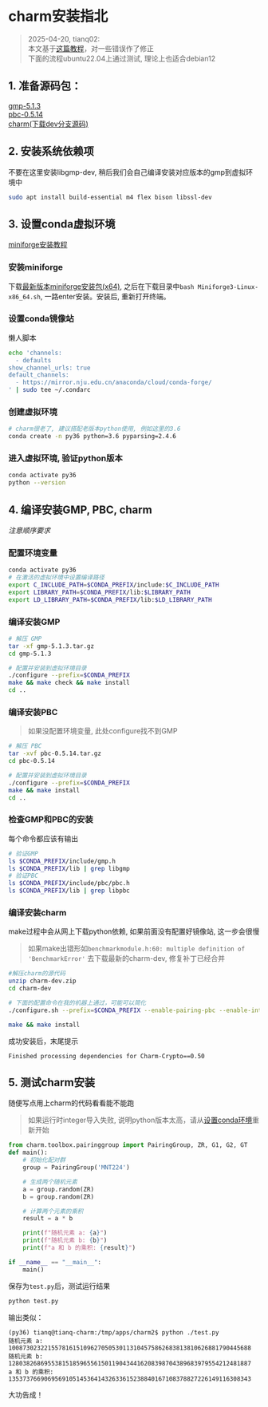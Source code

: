 # charm安装指北

> 2025-04-20, tianq02:  
> 本文基于[这篇教程](https://blog.csdn.net/weixin_63468703/article/details/146476693)，对一些错误作了修正  
> 下面的流程ubuntu22.04上通过测试, 理论上也适合debian12

## 1. 准备源码包：

[gmp-5.1.3](https://gmplib.org/download/gmp/gmp-5.1.3.tar.xz)  
[pbc-0.5.14](https://crypto.stanford.edu/pbc/files/pbc-0.5.14.tar.gz)  
[charm(下载dev分支源码)](https://github.com/JHUISI/charm)  

## 2. 安装系统依赖项

不要在这里安装libgmp-dev, 稍后我们会自己编译安装对应版本的gmp到虚拟环境中
```bash
sudo apt install build-essential m4 flex bison libssl-dev
```

## 3. 设置conda虚拟环境

[miniforge安装教程](https://mirror.nju.edu.cn/help/miniforge)

### 安装miniforge

下载[最新版本miniforge安装包(x64)](https://mirror.nju.edu.cn/github-release/conda-forge/miniforge/LatestRelease/Miniforge3-Linux-x86_64.sh), 之后在下载目录中`bash Miniforge3-Linux-x86_64.sh`, 一路enter安装。安装后, 重新打开终端。

### 设置conda镜像站

懒人脚本
```bash
echo 'channels:
  - defaults
show_channel_urls: true
default_channels:
  - https://mirror.nju.edu.cn/anaconda/cloud/conda-forge/
' | sudo tee ~/.condarc
```

### 创建虚拟环境

```bash
# charm很老了, 建议搭配老版本python使用, 例如这里的3.6
conda create -n py36 python=3.6 pyparsing=2.4.6
```

### 进入虚拟环境, 验证python版本

```bash
conda activate py36
python --version
```

## 4. 编译安装GMP, PBC, charm

*注意顺序要求*

### 配置环境变量

```bash
conda activate py36
# 在激活的虚拟环境中设置编译路径
export C_INCLUDE_PATH=$CONDA_PREFIX/include:$C_INCLUDE_PATH
export LIBRARY_PATH=$CONDA_PREFIX/lib:$LIBRARY_PATH
export LD_LIBRARY_PATH=$CONDA_PREFIX/lib:$LD_LIBRARY_PATH
```

### 编译安装GMP

```bash
# 解压 GMP
tar -xf gmp-5.1.3.tar.gz
cd gmp-5.1.3

# 配置并安装到虚拟环境目录
./configure --prefix=$CONDA_PREFIX
make && make check && make install
cd ..
```

### 编译安装PBC

> 如果没配置环境变量, 此处configure找不到GMP

```bash
# 解压 PBC
tar -xvf pbc-0.5.14.tar.gz
cd pbc-0.5.14

# 配置并安装到虚拟环境目录
./configure --prefix=$CONDA_PREFIX
make && make install
cd ..
```

### 检查GMP和PBC的安装

每个命令都应该有输出

```bash
# 验证GMP
ls $CONDA_PREFIX/include/gmp.h
ls $CONDA_PREFIX/lib | grep libgmp
# 验证PBC
ls $CONDA_PREFIX/include/pbc/pbc.h
ls $CONDA_PREFIX/lib | grep libpbc
```

### 编译安装charm

make过程中会从网上下载python依赖, 如果前面没有配置好镜像站, 这一步会很慢

> 如果make出错形如`benchmarkmodule.h:60: multiple definition of 'BenchmarkError'`
> 去下载最新的charm-dev, 修复补丁已经合并

```bash
#解压charm的源代码
unzip charm-dev.zip
cd charm-dev

# 下面的配置命令在我的机器上通过，可能可以简化
./configure.sh --prefix=$CONDA_PREFIX --enable-pairing-pbc --enable-integer-gmp --extra-cflags="-I$CONDA_PREFIX/include -I$CONDA_PREFIX/include/pbc" --extra-ldflags="-L$CONDA_PREFIX/lib -lpbc -lgmp"

make && make install
```

成功安装后，末尾提示

```plaintext
Finished processing dependencies for Charm-Crypto==0.50
```

## 5. 测试charm安装

随便写点用上charm的代码看看能不能跑

> 如果运行时integer导入失败, 说明python版本太高，请从[设置conda环境](#3-设置conda虚拟环境)重新开始

```python
from charm.toolbox.pairinggroup import PairingGroup, ZR, G1, G2, GT
def main():
    # 初始化配对群
    group = PairingGroup('MNT224')

    # 生成两个随机元素
    a = group.random(ZR)
    b = group.random(ZR)

    # 计算两个元素的乘积
    result = a * b

    print(f"随机元素 a: {a}")
    print(f"随机元素 b: {b}")
    print(f"a 和 b 的乘积: {result}")

if __name__ == "__main__":
    main()
```

保存为`test.py`后，测试运行结果

```bash
python test.py
```

输出类似：

```plaintext
(py36) tianq@tianq-charm:/tmp/apps/charm2$ python ./test.py 
随机元素 a: 10087302322155781615109627050530113104575862683813810626881790445688
随机元素 b: 12803826869553815185965561501190434416208398704389683979554212481887
a 和 b 的乘积: 13537376690695691051453641432633615238840167108378827226149116308343
```

大功告成！
